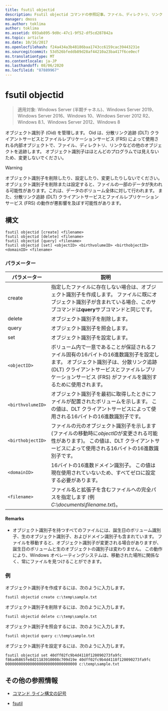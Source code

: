 ```yaml
---
title: fsutil objectid
description: Fsutil objectid コマンドの参照記事。ファイル、ディレクトリ、リンクなどの他のオブジェクトを追跡するためにオブジェクト識別子を管理します。
manager: dmoss
ms.author: toklima
author: toklima
ms.assetid: 693ab895-9d0c-47c1-9f52-df5cd287842a
ms.topic: article
ms.date: 10/16/2017
ms.openlocfilehash: f24a434a3b48186baa1743cc6159cac39443231e
ms.sourcegitcommit: 53d526bfeddb89d28af44210a23ba417f6ce0ecf
ms.translationtype: MT
ms.contentlocale: ja-JP
ms.lasthandoff: 08/06/2020
ms.locfileid: "87889967"
---
```

# <a name="fsutil-objectid"></a>fsutil objectid

> 適用対象: Windows Server (半期チャネル)、Windows Server 2019、Windows Server 2016、Windows 10、Windows Server 2012 R2、Windows 8.1、Windows Server 2012、Windows 8

オブジェクト識別子 (Oid) を管理します。 Oid は、分散リンク追跡 (DLT) クライアントサービスとファイルレプリケーションサービス (FRS) によって使用される内部オブジェクトで、ファイル、ディレクトリ、リンクなどの他のオブジェクトを追跡します。 オブジェクト識別子はほとんどのプログラムでは見えないため、変更しないでください。

> [!WARNING]
> オブジェクト識別子を削除したり、設定したり、変更したりしないでください。 オブジェクト識別子を削除または設定すると、ファイルの一部のデータが失われる可能性があります。これは、データのボリューム全体に対して行われます。 また、分散リンク追跡 (DLT) クライアントサービスとファイルレプリケーションサービス (FRS) の動作が悪影響を及ぼす可能性があります。

## <a name="syntax"></a>構文

```
fsutil objectid [create] <filename>
fsutil objectid [delete] <filename>
fsutil objectid [query] <filename>
fsutil objectid [set] <objectID> <birthvolumeID> <birthobjectID> <domainID> <filename>
```

### <a name="parameters"></a>パラメーター

| パラメーター | 説明 |
| --------- | ----------- |
| create | 指定したファイルに存在しない場合は、オブジェクト識別子を作成します。 ファイルに既にオブジェクト識別子が含まれている場合、このサブコマンドは**query**サブコマンドと同じです。 |
| delete | オブジェクト識別子を削除します。 |
| query | オブジェクト識別子を照会します。 |
| set | オブジェクト識別子を設定します。 |
| `<objectID>` | ボリューム内で一意であることが保証されるファイル固有の16バイトの16進数識別子を設定します。 オブジェクト識別子は、分散リンク追跡 (DLT) クライアントサービスとファイルレプリケーションサービス (FRS) がファイルを識別するために使用されます。 |
| `<birthvolumeID>` | オブジェクト識別子を最初に取得したときにファイルが配置されたボリュームを示します。 この値は、DLT クライアントサービスによって使用される16バイトの16進数識別子です。 |
| `<birthobjectID>` | ファイルの元のオブジェクト識別子を示します (ファイルの移動時に*objectID*が変更される可能性があります)。 この値は、DLT クライアントサービスによって使用される16バイトの16進数識別子です。 |
| `<domainID>` | 16バイトの16進数ドメイン識別子。 この値は現在使用されていないため、すべてゼロに設定する必要があります。 |
| `<filename>` | ファイル名と拡張子を含むファイルへの完全パスを指定します (例*C:\documents\filename.txt*)。 |

#### <a name="remarks"></a>Remarks

- オブジェクト識別子を持つすべてのファイルには、誕生日のボリューム識別子、生のオブジェクト識別子、およびドメイン識別子も含まれています。 ファイルを移動すると、オブジェクト識別子が変更される場合がありますが、誕生日のボリュームと生のオブジェクトの識別子は変わりません。 この動作により、Windows オペレーティングシステムは、移動された場所に関係なく、常にファイルを見つけることができます。

### <a name="examples"></a>例

オブジェクト識別子を作成するには、次のように入力します。

`fsutil objectid create c:\temp\sample.txt`

オブジェクト識別子を削除するには、次のように入力します。

`fsutil objectid delete c:\temp\sample.txt`

オブジェクト識別子を照会するには、次のように入力します。

`fsutil objectid query c:\temp\sample.txt`

オブジェクト識別子を設定するには、次のように入力します。

`fsutil objectid set 40dff02fc9b4d4118f120090273fa9fc f86ad6865fe8d21183910008c709d19e 40dff02fc9b4d4118f120090273fa9fc 00000000000000000000000000000000 c:\temp\sample.txt`

## <a name="additional-references"></a>その他の参照情報

- [コマンド ライン構文の記号](command-line-syntax-key.md)

- [fsutil](fsutil.md)
